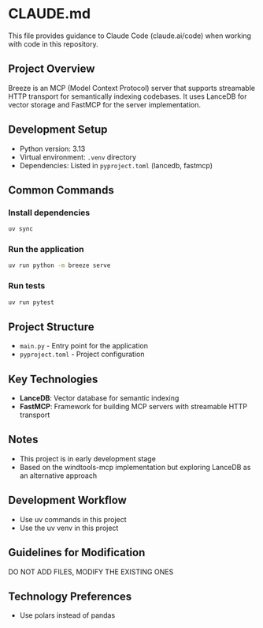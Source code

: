 # CLAUDE.md

This file provides guidance to Claude Code (claude.ai/code) when working with code in this repository.

## Project Overview

Breeze is an MCP (Model Context Protocol) server that supports streamable HTTP transport for semantically indexing codebases. It uses LanceDB for vector storage and FastMCP for the server implementation.

## Development Setup

- Python version: 3.13
- Virtual environment: `.venv` directory
- Dependencies: Listed in `pyproject.toml` (lancedb, fastmcp)

## Common Commands

### Install dependencies

```bash
uv sync
```

### Run the application

```bash
uv run python -m breeze serve
```

### Run tests

```bash
uv run pytest
```

## Project Structure

- `main.py` - Entry point for the application
- `pyproject.toml` - Project configuration

## Key Technologies

- **LanceDB**: Vector database for semantic indexing
- **FastMCP**: Framework for building MCP servers with streamable HTTP transport

## Notes

- This project is in early development stage
- Based on the windtools-mcp implementation but exploring LanceDB as an alternative approach

## Development Workflow

- Use uv commands in this project
- Use the uv venv in this project

## Guidelines for Modification

DO NOT ADD FILES, MODIFY THE EXISTING ONES

## Technology Preferences

- Use polars instead of pandas
